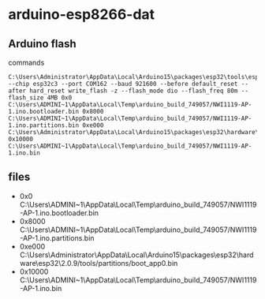 
# arduino-esp8266-dat


## Arduino flash 

commands 

    C:\Users\Administrator\AppData\Local\Arduino15\packages\esp32\tools\esptool_py\4.5.1/esptool.exe --chip esp32c3 --port COM162 --baud 921600 --before default_reset --after hard_reset write_flash -z --flash_mode dio --flash_freq 80m --flash_size 4MB 0x0 C:\Users\ADMINI~1\AppData\Local\Temp\arduino_build_749057/NWI1119-AP-1.ino.bootloader.bin 0x8000 C:\Users\ADMINI~1\AppData\Local\Temp\arduino_build_749057/NWI1119-AP-1.ino.partitions.bin 0xe000 C:\Users\Administrator\AppData\Local\Arduino15\packages\esp32\hardware\esp32\2.0.9/tools/partitions/boot_app0.bin 0x10000 C:\Users\ADMINI~1\AppData\Local\Temp\arduino_build_749057/NWI1119-AP-1.ino.bin 



## files 

- 0x0 C:\Users\ADMINI~1\AppData\Local\Temp\arduino_build_749057/NWI1119-AP-1.ino.bootloader.bin 
- 0x8000 C:\Users\ADMINI~1\AppData\Local\Temp\arduino_build_749057/NWI1119-AP-1.ino.partitions.bin 
- 0xe000 C:\Users\Administrator\AppData\Local\Arduino15\packages\esp32\hardware\esp32\2.0.9/tools/partitions/boot_app0.bin 
- 0x10000 C:\Users\ADMINI~1\AppData\Local\Temp\arduino_build_749057/NWI1119-AP-1.ino.bin 
